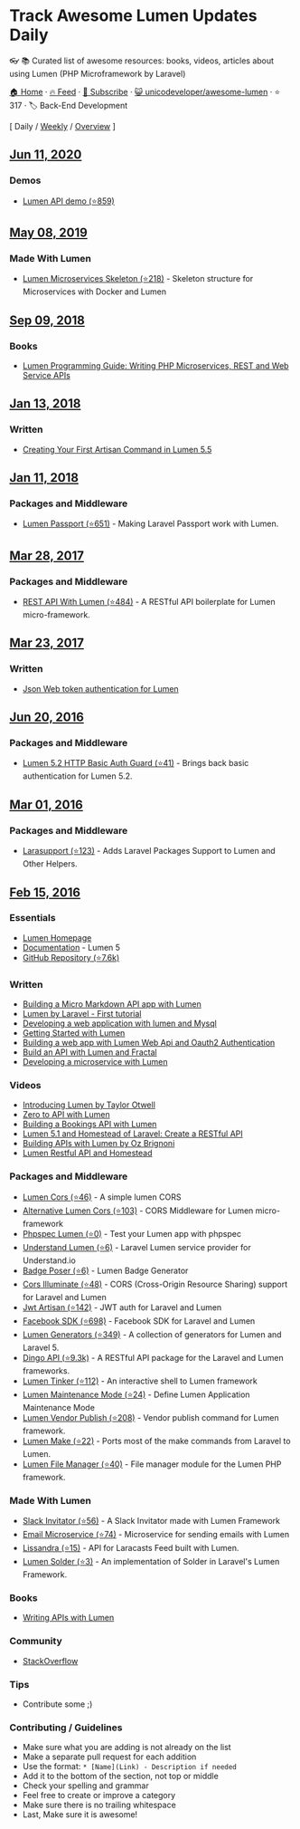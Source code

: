 # Track Awesome Lumen Updates Daily

:eyeglasses: :books: Curated list of awesome resources: books, videos, articles about using Lumen (PHP Microframework by Laravel)

[🏠 Home](/README.md) · [🔥 Feed](https://test.trackawesomelist.com/unicodeveloper/awesome-lumen/feed.xml) · [📮 Subscribe](https://trackawesomelist.us17.list-manage.com/subscribe?u=d2f0117aa829c83a63ec63c2f&id=36a103854c) · [😺 unicodeveloper/awesome-lumen](https://github.com/unicodeveloper/awesome-lumen/blob/master/README.md) · ⭐ 317 · 🏷️ Back-End Development

[ Daily / [Weekly](/content/unicodeveloper/awesome-lumen/week/README.md) / [Overview](/content/unicodeveloper/awesome-lumen/readme/README.md) ]



## [Jun 11, 2020](/content/2020/06/11/README.md)

### Demos

*   [Lumen API demo (⭐859)](https://github.com/liyu001989/lumen-api-demo)

## [May 08, 2019](/content/2019/05/08/README.md)

### Made With Lumen

*   [Lumen Microservices Skeleton (⭐218)](https://github.com/FabrizioCafolla/microservice-lumen) - Skeleton structure for Microservices with Docker and Lumen

## [Sep 09, 2018](/content/2018/09/09/README.md)

### Books

*   [Lumen Programming Guide: Writing PHP Microservices, REST and Web Service APIs](https://www.amazon.com/Lumen-Programming-Guide-Writing-Microservices/dp/1484221869/ref=sr_1_1?ie=UTF8\&qid=1536504679\&sr=8-1\&keywords=lumen+programming)

## [Jan 13, 2018](/content/2018/01/13/README.md)

### Written

*   [Creating Your First Artisan Command in Lumen 5.5](https://www.codementor.io/seyiadeleke42/creating-your-first-artisan-command-in-lumen-5-5-cvi59gmgl)

## [Jan 11, 2018](/content/2018/01/11/README.md)

### Packages and Middleware

*   [Lumen Passport (⭐651)](https://github.com/dusterio/lumen-passport) - Making Laravel Passport work with Lumen.

## [Mar 28, 2017](/content/2017/03/28/README.md)

### Packages and Middleware

*   [REST API With Lumen (⭐484)](https://github.com/hasib32/rest-api-with-lumen) - A RESTful API boilerplate for Lumen micro-framework.

## [Mar 23, 2017](/content/2017/03/23/README.md)

### Written

*   [Json Web token authentication for Lumen](https://laravelista.com/posts/json-web-token-authentication-for-lumen)

## [Jun 20, 2016](/content/2016/06/20/README.md)

### Packages and Middleware

*   [Lumen 5.2 HTTP Basic Auth Guard (⭐41)](https://github.com/arubacao/http-basic-auth-guard) - Brings back basic authentication for Lumen 5.2.

## [Mar 01, 2016](/content/2016/03/01/README.md)

### Packages and Middleware

*   [Larasupport (⭐123)](https://github.com/irazasyed/larasupport) - Adds Laravel Packages Support to Lumen and Other Helpers.

## [Feb 15, 2016](/content/2016/02/15/README.md)

### Essentials

*   [Lumen Homepage](https://lumen.laravel.com/)
*   [Documentation](https://lumen.laravel.com/docs/5.2) - Lumen 5
*   [GitHub Repository (⭐7.6k)](https://github.com/laravel/lumen)

### Written

*   [Building a Micro Markdown API app with Lumen](http://www.sitepoint.com/building-micro-markdown-api-app-lumen/)
*   [Lumen by Laravel - First tutorial](https://www.codetutorial.io/lumen-first-tutorial/)
*   [Developing a web application with lumen and Mysql](http://loige.co/developing-a-web-application-with-lumen-and-mysql/)
*   [Getting Started with Lumen](http://wern-ancheta.com/blog/2015/05/09/getting-started-with-lumen/)
*   [Building a web app with Lumen Web Api and Oauth2 Authentication ](http://esbenp.github.io/2015/05/26/lumen-web-api-oauth-2-authentication/)
*   [Build an API with Lumen and Fractal](http://laravelista.com/build-an-api-with-lumen-and-fractal/)
*   [Developing a microservice with Lumen](http://goodheads.io/2015/06/19/developing-a-micro-service-with-lumen/)

### Videos

*   [Introducing Lumen by Taylor Otwell](https://laracasts.com/lessons/introducing-lumen)
*   [Zero to API with Lumen](https://www.youtube.com/watch?v=ZetUes4lygA)
*   [Building a Bookings API with Lumen](https://www.youtube.com/watch?v=oENnw5BxKvA)
*   [Lumen 5.1 and Homestead of Laravel: Create a RESTful API](https://www.youtube.com/watch?v=BV7rmvPJZQk)
*   [Building APIs with Lumen by Oz Brignoni](https://www.youtube.com/watch?v=br2O_WDXaKk)
*   [Lumen Restful API and Homestead](https://www.udemy.com/lumen-restful-api-and-homestead-for-lumen-by-laravel-and-php/)

### Packages and Middleware

*   [Lumen Cors (⭐46)](https://github.com/vluzrmos/lumen-cors) - A simple lumen CORS
*   [Alternative Lumen Cors (⭐103)](https://github.com/palanik/lumen-cors) - CORS Middleware for Lumen micro-framework
*   [Phpspec Lumen (⭐0)](https://github.com/pmartelletti/phpspec-lumen) - Test your Lumen app with phpspec
*   [Understand Lumen (⭐6)](https://github.com/understand/understand-lumen) - Laravel Lumen service provider for Understand.io
*   [Badge Poser (⭐6)](https://github.com/vluzrmos/laravel-badge-poser) - Lumen Badge Generator
*   [Cors Illuminate (⭐48)](https://github.com/neomerx/cors-illuminate) - CORS (Cross-Origin Resource Sharing) support for Laravel and Lumen
*   [Jwt Artisan (⭐142)](https://github.com/generationtux/jwt-artisan) - JWT auth for Laravel and Lumen
*   [Facebook SDK (⭐698)](https://github.com/SammyK/LaravelFacebookSdk) - Facebook SDK for Laravel and Lumen
*   [Lumen Generators (⭐349)](https://github.com/webNeat/lumen-generators) - A collection of generators for Lumen and Laravel 5.
*   [Dingo API (⭐9.3k)](https://github.com/dingo/api) - A RESTful API package for the Laravel and Lumen frameworks.
*   [Lumen Tinker (⭐112)](https://github.com/vluzrmos/lumen-tinker) - An interactive shell to Lumen framework
*   [Lumen Maintenance Mode (⭐24)](https://github.com/rdehnhardt/lumen-maintenance-mode) - Define Lumen Application Maintenance Mode
*   [Lumen Vendor Publish (⭐208)](https://github.com/laravelista/lumen-vendor-publish) - Vendor publish command for Lumen framework.
*   [Lumen Make (⭐22)](https://github.com/michaelbonds/lumen-make) - Ports most of the make commands from Laravel to Lumen.
*   [Lumen File Manager (⭐40)](https://github.com/nordsoftware/lumen-file-manager) - File manager module for the Lumen PHP framework.

### Made With Lumen

*   [Slack Invitator (⭐56)](https://github.com/vluzrmos/lumen-slackin) - A Slack Invitator made with Lumen Framework
*   [Email Microservice (⭐74)](https://github.com/rlacerda83/lumen-email-microservice) - Microservice for sending emails with Lumen
*   [Lissandra (⭐15)](https://github.com/laravelista/Lissandra) - API for Laracasts Feed built with Lumen.
*   [Lumen Solder (⭐3)](https://github.com/TechnicPack/LumenSolder) - An implementation of Solder in Laravel's Lumen Framework.

### Books

*   [Writing APIs with Lumen](https://leanpub.com/lumen-apis)

### Community

*   [StackOverflow](http://stackoverflow.com/questions/tagged/lumen)

### Tips

*   Contribute some ;)

### Contributing / Guidelines

*   Make sure what you are adding is not already on the list
*   Make a separate pull request for each addition
*   Use the format: `* [Name](Link) - Description if needed`
*   Add it to the bottom of the section, not top or middle
*   Check your spelling and grammar
*   Feel free to create or improve a category
*   Make sure there is no trailing whitespace
*   Last, Make sure it is awesome!